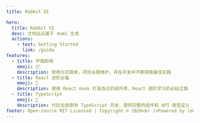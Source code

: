 ```yaml
---
title: Rabbit UI

hero:
  title: Rabbit UI
  desc: 文档站点基于 dumi 生成
  actions:
    - text: Getting Started
      link: /guide
features:
  - title: 开箱即用
    emoji: 📦
    description: 使用方式简单，项目长期维护，并在开发中不断探索最佳实践
  - title: React 进阶必备
    emoji: 🚀
    description: 使用 React Hook 打造自己的组件库，React 进阶学习的必经之路
  - title: TypeScript
    emoji: 📝
    description: 代码全部使用 TypeScript 开发，提供完整的组件和 API 类型定义
footer: Open-source MIT Licensed | Copyright © 2020<br />Powered by [dumi](https://d.umijs.org)
---
```

